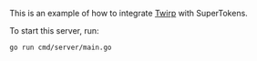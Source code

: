 This is an example of how to integrate [Twirp](https://github.com/twitchtv/twirp) with SuperTokens.

To start this server, run:
```
go run cmd/server/main.go
```